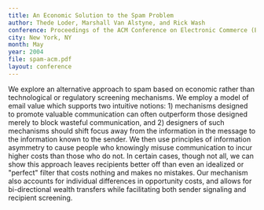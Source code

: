 ```yaml
---
title: An Economic Solution to the Spam Problem
author: Thede Loder, Marshall Van Alstyne, and Rick Wash
conference: Proceedings of the ACM Conference on Electronic Commerce (EC)
city: New York, NY
month: May
year: 2004
file: spam-acm.pdf
layout: conference
---
```


We explore an alternative approach to spam based on economic rather than technological or regulatory screening
mechanisms. We employ a model of email value which supports two intuitive notions: 1) mechanisms designed to promote
valuable communication can often outperform those designed merely to block wasteful communication, and 2) designers of
such mechanisms should shift focus away from the information in the message to the information known to the sender. We
then use principles of information asymmetry to cause people who knowingly misuse communication to incur higher costs
than those who do not. In certain cases, though not all, we can show this approach leaves recipients better off than even
an idealized or "perfect" filter that costs nothing and makes no mistakes. Our mechanism also accounts for individual
differences in opportunity costs, and allows for bi-directional wealth transfers while facilitating both sender signaling
and recipient screening.
